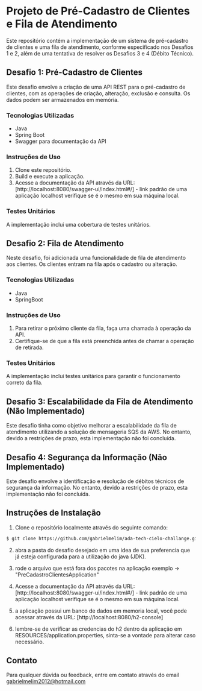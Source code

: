 # **Projeto de Pré-Cadastro de Clientes e Fila de Atendimento**

Este repositório contém a implementação de um sistema de pré-cadastro de clientes e uma fila de atendimento, conforme especificado nos Desafios 1 e 2, além de uma tentativa de resolver os Desafios 3 e 4 (Débito Técnico).

## **Desafio 1: Pré-Cadastro de Clientes**

Este desafio envolve a criação de uma API REST para o pré-cadastro de clientes, com as operações de criação, alteração, exclusão e consulta. Os dados podem ser armazenados em memória.

### **Tecnologias Utilizadas**
- Java
- Spring Boot
- Swagger para documentação da API

### **Instruções de Uso**
1. Clone este repositório.
2. Build e execute a aplicação.
3. Acesse a documentação da API através da URL: [http://localhost:8080/swagger-ui/index.html#/] - link padrão de uma aplicação localhost verifique se é o mesmo em sua máquina local.

### **Testes Unitários**
A implementação inclui uma cobertura de testes unitários.

## **Desafio 2: Fila de Atendimento**

Neste desafio, foi adicionada uma funcionalidade de fila de atendimento aos clientes. Os clientes entram na fila após o cadastro ou alteração.

### **Tecnologias Utilizadas**
- Java
- SpringBoot

### **Instruções de Uso**
1. Para retirar o próximo cliente da fila, faça uma chamada à operação da API.
2. Certifique-se de que a fila está preenchida antes de chamar a operação de retirada.

### **Testes Unitários**
A implementação inclui testes unitários para garantir o funcionamento correto da fila.

## **Desafio 3: Escalabilidade da Fila de Atendimento (Não Implementado)**
Este desafio tinha como objetivo melhorar a escalabilidade da fila de atendimento utilizando a solução de mensageria SQS da AWS. No entanto, devido a restrições de prazo, esta implementação não foi concluída.

## **Desafio 4: Segurança da Informação (Não Implementado)**
Este desafio envolve a identificação e resolução de débitos técnicos de segurança da informação. No entanto, devido a restrições de prazo, esta implementação não foi concluída.

## **Instruções de Instalação**
1. Clone o repositório localmente através do seguinte comando:
```bash
$ git clone https://github.com/gabrielmelim/ada-tech-cielo-challange.git
```
2. abra a pasta do desafio desejado em uma idea de sua preferencia que já esteja configurada para a utilização do java (JDK).

3. rode o arquivo que está fora dos pacotes na aplicação exemplo -> "PreCadastroClientesApplication"

4. Acesse a documentação da API através da URL: [http://localhost:8080/swagger-ui/index.html#/] - link padrão de uma aplicação localhost verifique se é o mesmo em sua máquina local.

5. a aplicação possui um banco de dados em memoria local, você pode acessar através da URL: [http://localhost:8080/h2-console] 

6. lembre-se de verificar as credencias do h2 dentro da aplicação em RESOURCES/application.properties, sinta-se a vontade para alterar caso necessário.

## **Contato**
Para qualquer dúvida ou feedback, entre em contato através do email gabrielmelim2012@hotmail.com